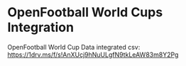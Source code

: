 # OpenFootball World Cups Integration

OpenFootball World Cup Data integrated csv:
https://1drv.ms/f/s!AnXUcj9hNuULgfN9tkLeAW83m8Y2Pg
